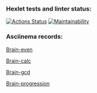 ### Hexlet tests and linter status:

[![Actions Status](https://github.com/AmiAmichka/frontend-project-44/actions/workflows/hexlet-check.yml/badge.svg)](https://github.com/AmiAmichka/frontend-project-44/actions)
[![Maintainability](https://api.codeclimate.com/v1/badges/ee1f7db9183c1ec8013f/maintainability)](https://codeclimate.com/github/AmiAmichka/frontend-project-44/maintainability)

### Asciinema records:

[Brain-even](https://asciinema.org/a/BGjDXJRPxYfg9OAgZGl7ZDOXX)

[Brain-calc](https://asciinema.org/a/qexgh2OSt5KGaL1gKUmfpIpyd)

[Brain-gcd](https://asciinema.org/a/kA43hii9qaW2MZRZVWOWsuWac)

[Brain-progression](https://asciinema.org/a/z43thDfDrCm8tZjP0fZZtFRz3)
